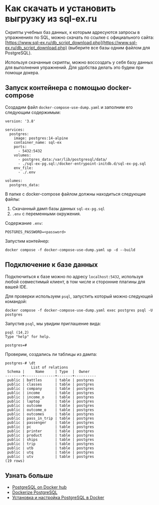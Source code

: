# Как скачать и установить выгрузку из sql-ex.ru
Скрипты учебных баз данных, к которым адресуются запросы в упражнениях по SQL, можно скачать по ссылке с официального сайта:
[https://www.sql-ex.ru/db_script_download.php](https://www.sql-ex.ru/db_script_download.php) (выберите все базы одним файлом для PostgreSQL).

Используя скачанные скрипты, можно воссоздать у себя базу данных для выполнения упражнений. Для удобства делать это будем при помощи докера.

## Запуск контейнера с помощью docker-compose
Создадим файл `docker-compose-use-dump.yaml` и заполним его следующим содержимым:
```
version: '3.8'

services:
  postgres:
    image: postgres:14-alpine
    container_name: sql-ex
    ports:
      - 5432:5432
    volumes:
      - postgres_data:/var/lib/postgresql/data/
      - ./sql-ex-pg.sql:/docker-entrypoint-initdb.d/sql-ex-pg.sql
    env_file:
      - ./.env

volumes:
  postgres_data:
```

В папке с docker-compose файлом должны находиться следующие файлы:
1. Скачанный дамп базы данных `sql-ex-pg.sql`
2. `.env` с переменными окружения.

Содержание `.env`:
```
POSTGRES_PASSWORD=<password>
```

Запустим контейнер:
```
docker compose -f docker-compose-use-dump.yaml up -d --build
```

## Подключение к базе данных
Подключиться к базе можно по адресу `localhost:5432`, используя любой совместимый клиент, в том числе и сторонние плагины для вашей IDE.

Для проверки используем `psql`, запустить который можно следующей командой:

```
docker compose -f docker-compose-use-dump.yaml exec postgres psql -U postgres
```
Запустив `psql`, мы увидим приглашение вида:
```
psql (14.2)
Type "help" for help.

postgres=#
```

Проверим, создались ли таблицы из дампа:
```
postgres-# \dt
            List of relations
 Schema |     Name     | Type  |  Owner
--------+--------------+-------+----------
 public | battles      | table | postgres
 public | classes      | table | postgres
 public | company      | table | postgres
 public | income       | table | postgres
 public | income_o     | table | postgres
 public | laptop       | table | postgres
 public | outcome      | table | postgres
 public | outcome_o    | table | postgres
 public | outcomes     | table | postgres
 public | pass_in_trip | table | postgres
 public | passenger    | table | postgres
 public | pc           | table | postgres
 public | printer      | table | postgres
 public | product      | table | postgres
 public | ships        | table | postgres
 public | trip         | table | postgres
 public | utb          | table | postgres
 public | utq          | table | postgres
 public | utv          | table | postgres
(19 rows)
```



## Узнать больше
- [PostgreSQL on Docker hub](https://hub.docker.com/_/postgres)
- [Dockerize PostgreSQL](https://docs.docker.com/samples/postgresql_service/)
- [Установка и настройка PostgreSQL в Docker](https://selectel.ru/blog/postgresql-docker-setup/)
